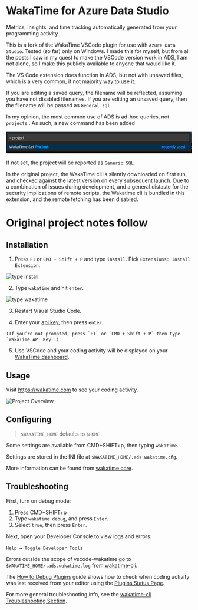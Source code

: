 WakaTime for Azure Data Studio
===============================

Metrics, insights, and time tracking automatically generated from your programming activity.


This is a fork of the WakaTime VSCode plugin for use with `Azure Data Studio`. Tested (so far) only on Windows.
I made this for myself, but from all the posts I saw in my quest to make the VSCode version work in ADS, I am not alone, so I make this publicly available to anyone that would like it.

The VS Code extension does function in ADS, but not with unsaved files, which is a very common, if not majority way to use it.

If you are editing a saved query, the filename will be reflected, assuming you have not disabled filenames. If you are editing an unsaved query, then the filename will be passed as `General.sql`

In my opinion, the most common use of ADS is ad-hoc queries, not `projects`.. As such, a new command has been added

![type project](./images/type-project.png)

If not set, the project will be reported as `Generic SQL`

In the original project, the WakaTime cli is silently downloaded on first run, and checked against the latest version on every subsequent launch. Due to a combination of issues during development, and a general distaste for the security implications of remote scripts, the Wakatime cli is bundled in this extension, and the remote fetching has been disabled.


Original project notes follow
=============================

Installation
------------

  1. Press `F1` or `CMD + Shift + P` and type `install`. Pick `Extensions: Install Extension`.

  ![type install](./images/type-install.png)

  2. Type `wakatime` and hit `enter`.

  ![type wakatime](./images/type-wakatime.png)

  3. Restart Visual Studio Code.

  4. Enter your [api key](https://wakatime.com/settings?apikey=true), then press `enter`.

    (If you’re not prompted, press `F1` or `CMD + Shift + P` then type `WakaTime API Key`.)

  5. Use VSCode and your coding activity will be displayed on your [WakaTime dashboard](https://wakatime.com).


Usage
-----

Visit https://wakatime.com to see your coding activity.

![Project Overview](./images/Screen-Shot-2016-03-21.png)


Configuring
-----------
> `$WAKATIME_HOME` defaults to `$HOME`

Some settings are available from CMD+SHIFT+p, then typing `wakatime`.

Settings are stored in the INI file at `$WAKATIME_HOME/.ads.wakatime.cfg`.

More information can be found from [wakatime core](https://github.com/wakatime/wakatime#configuring).


Troubleshooting
---------------

First, turn on debug mode:

1. Press CMD+SHIFT+p
2. Type `wakatime.debug`, and press `Enter`.
3. Select `true`, then press `Enter`.

Next, open your Developer Console to view logs and errors:

`Help → Toggle Developer Tools`

Errors outside the scope of vscode-wakatime go to `$WAKATIME_HOME/.ads.wakatime.log` from [wakatime-cli][wakatime-cli-help].

The [How to Debug Plugins][how to debug] guide shows how to check when coding activity was last received from your editor using the [Plugins Status Page][plugins status page].

For more general troubleshooting info, see the [wakatime-cli Troubleshooting Section][wakatime-cli-help].


[wakatime-cli-help]: https://github.com/wakatime/wakatime#troubleshooting
[how to debug]: https://wakatime.com/faq#debug-plugins
[plugins status page]: https://wakatime.com/plugin-status